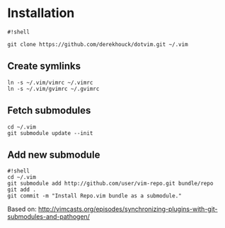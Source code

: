 # Installation #

```
#!shell

git clone https://github.com/derekhouck/dotvim.git ~/.vim
```
## Create symlinks ##

    ln -s ~/.vim/vimrc ~/.vimrc
    ln -s ~/.vim/gvimrc ~/.gvimrc

## Fetch submodules ##

    cd ~/.vim
    git submodule update --init
## Add new submodule ##
```
#!shell
cd ~/.vim
git submodule add http://github.com/user/vim-repo.git bundle/repo
git add .
git commit -m "Install Repo.vim bundle as a submodule."
```
Based on: http://vimcasts.org/episodes/synchronizing-plugins-with-git-submodules-and-pathogen/

